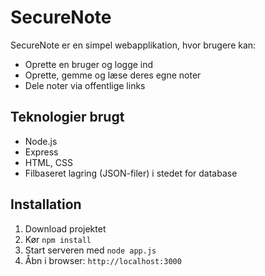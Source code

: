 # SecureNote

SecureNote er en simpel webapplikation, hvor brugere kan:

- Oprette en bruger og logge ind
- Oprette, gemme og læse deres egne noter
- Dele noter via offentlige links

## Teknologier brugt

- Node.js
- Express
- HTML, CSS
- Filbaseret lagring (JSON-filer) i stedet for database

## Installation

1. Download projektet
2. Kør `npm install`
3. Start serveren med `node app.js`
4. Åbn i browser: `http://localhost:3000`


